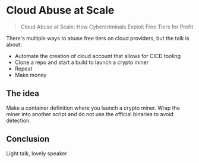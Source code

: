 # Cloud Abuse at Scale

> Cloud Abuse at Scale: How Cybercriminals Exploit Free Tiers for Profit

There's multiple ways to abuse free tiers on cloud providers, but the talk is about:

- Automate the creation of cloud account that allows for CICD tooling
- Clone a repo and start a build to launch a crypto miner
- Repeat
- Make money

## The idea

Make a container definition where you launch a crypto miner. Wrap the miner into another
script and do not use the official binaries to avoid detection.

## Conclusion

Light talk, lovely speaker
